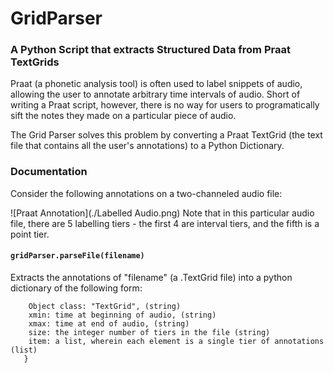 # GridParser
### A Python Script that extracts Structured Data from Praat TextGrids

Praat (a phonetic analysis tool) is often used to label snippets of audio, allowing the user to annotate arbitrary time intervals of audio. Short of writing a Praat script, however, there is no way for users to programatically sift the notes they made on a particular piece of audio. 

The Grid Parser solves this problem by converting a Praat TextGrid (the text file that contains all the user's annotations) to a Python Dictionary. 

### Documentation
Consider the following annotations on a two-channeled audio file:

![Praat Annotation](./Labelled Audio.png)
Note that in this particular audio file, there are 5 labelling tiers - the first 4 are interval tiers, and the fifth is a point tier. 

#### `gridParser.parseFile(filename)`
Extracts the annotations of "filename" (a .TextGrid file) into a python dictionary of the following form:

  ```{File type: "ooTextGrid", (string)
      Object class: "TextGrid", (string)
      xmin: time at beginning of audio, (string)
      xmax: time at end of audio, (string)
      size: the integer number of tiers in the file (string) 
      item: a list, wherein each element is a single tier of annotations (list)
     }
   ```
   
   







